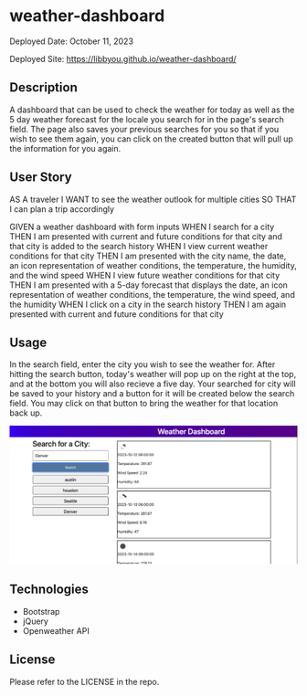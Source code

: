 # weather-dashboard

Deployed Date: October 11, 2023

Deployed Site: https://libbyou.github.io/weather-dashboard/


## Description

A dashboard that can be used to check the weather for today as well as the 5 day weather forecast for the locale you search for in the page's search field. The page also saves your previous searches for you so that if you wish to see them again, you can click on the created button that will pull up the information for you again.

## User Story

AS A traveler
I WANT to see the weather outlook for multiple cities
SO THAT I can plan a trip accordingly

GIVEN a weather dashboard with form inputs
WHEN I search for a city
THEN I am presented with current and future conditions for that city and that city is added to the search history
WHEN I view current weather conditions for that city
THEN I am presented with the city name, the date, an icon representation of weather conditions, the temperature, the humidity, and the wind speed
WHEN I view future weather conditions for that city
THEN I am presented with a 5-day forecast that displays the date, an icon representation of weather conditions, the temperature, the wind speed, and the humidity
WHEN I click on a city in the search history
THEN I am again presented with current and future conditions for that city

## Usage

In the search field, enter the city you wish to see the weather for. After hitting the search button, today's weather will pop up on the right at the top, and at the bottom you will also recieve a five day. Your searched for city will be saved to your history and a button for it will be created below the search field. You may click on that button to bring the weather for that location back up.

![Image of Weather Dashboard](./assets/images/Screen%20Shot%202023-10-11%20at%2011.35.36%20PM.png)

## Technologies

- Bootstrap
- jQuery
- Openweather API

## License

Please refer to the LICENSE in the repo.


